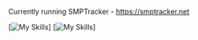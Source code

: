 Currently running SMPTracker - https://smptracker.net

[![My Skills](https://skillicons.dev/icons?i=photoshop,html,cloudflare,docker,grafana,nginx,vscode)]
[![My Skills](https://skillicons.dev/icons?i=photoshop,html,cloudflare,docker,grafana,nginx,vscode)]

